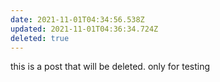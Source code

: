 ```yaml
---
date: 2021-11-01T04:34:56.538Z
updated: 2021-11-01T04:36:34.724Z
deleted: true
---
```

this is a post that will be deleted. only for testing